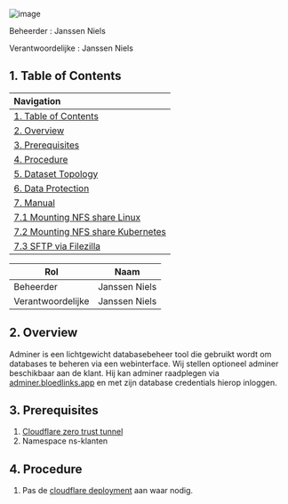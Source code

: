 ![image](https://github.com/michaelthielemans/ProjectHosting/assets/119003253/f1c65477-05bf-4553-9095-869d9e4e2f49)

Beheerder : Janssen Niels

Verantwoordelijke : Janssen Niels

## 1. Table of Contents 

| Navigation |             
| :-------------------------------------------------  |
| [1. Table of Contents](#1-table-of-contents)             |
| [2. Overview](#2-overview)  |
| [3. Prerequisites](#3-procedure)                     |
| [4. Procedure](#4-hardware-specifications)       |
| [5. Dataset Topology](#5-dataset-topology)         |
| [6. Data Protection](#6-data-protection)     |
| [7. Manual](#52-manual)           |
| [7.1 Mounting NFS share Linux](#6-mounting-nfs-share-linux)         |
| [7.2 Mounting NFS share Kubernetes](#6-mounting-nfs-share-kubernetes)         |
| [7.3 SFTP via Filezilla](#6-sftp-via-filezilla)         |

| Rol               | Naam          |
| ----------------- | ------------- |
| Beheerder         | Janssen Niels |
| Verantwoordelijke | Janssen Niels |


## 2. Overview

Adminer is een lichtgewicht databasebeheer tool die gebruikt wordt om databases te beheren via een webinterface. 
Wij stellen optioneel adminer beschikbaar aan de klant. Hij kan adminer raadplegen via [adminer.bloedlinks.app](http://adminer.bloedlinks.app) en met zijn database credentials hierop inloggen. 

## 3. Prerequisites

1. [Cloudflare zero trust tunnel](/cloudflare/readme.md)
2. Namespace ns-klanten

## 4. Procedure

1. Pas de [cloudflare deployment](#/Cloudflare/namespace-klanten/cloudflare/cloudflare-klanten.yaml) aan waar nodig.   

